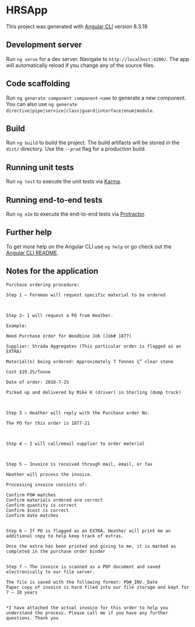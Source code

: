 # HRSApp

This project was generated with [Angular CLI](https://github.com/angular/angular-cli) version 8.3.19.

## Development server

Run `ng serve` for a dev server. Navigate to `http://localhost:4200/`. The app will automatically reload if you change any of the source files.

## Code scaffolding

Run `ng generate component component-name` to generate a new component. You can also use `ng generate directive|pipe|service|class|guard|interface|enum|module`.

## Build

Run `ng build` to build the project. The build artifacts will be stored in the `dist/` directory. Use the `--prod` flag for a production build.

## Running unit tests

Run `ng test` to execute the unit tests via [Karma](https://karma-runner.github.io).

## Running end-to-end tests

Run `ng e2e` to execute the end-to-end tests via [Protractor](http://www.protractortest.org/).

## Further help

To get more help on the Angular CLI use `ng help` or go check out the [Angular CLI README](https://github.com/angular/angular-cli/blob/master/README.md).

## Notes for the application

```
Purchase ordering procedure:

Step 1 – Foreman will request specific material to be ordered



Step 2– I will request a PO from Heather.

Example:

Need Purchase order for Woodbine Job (Job# 1877)

Supplier: Strada Aggregates (This particular order is flagged as an EXTRA)

Material(s) being ordered: Approximately 7 Tonnes ¾” clear stone

Cost $19.25/Tonne

Date of order: 2018-7-25

Picked up and delivered by Mike K (driver) in Sterling (dump truck)



Step 3 – Heather will reply with the Purchase order No.

The PO for this order is 1877-21



Step 4 – I will call/email supplier to order material



Step 5 – Invoice is received through mail, email, or fax

Heather will process the invoice.

Processing invoice consists of:

Confirm PO# matches
Confirm materials ordered are correct
Confirm quantity is correct
Confirm $cost is correct
Confirm date matches


Step 6 – If PO is flagged as an EXTRA, Heather will print me an additional copy to help keep track of extras.

Once the extra has been printed and giving to me, it is marked as completed in the purchase order binder


Step 7 – The invoice is scanned as a PDF document and saved electronically to our file server.

The file is saved with the following format: PO#_INV._Date
Paper copy of invoice is hard filed into our file storage and kept for 7 – 10 years


*I have attached the actual invoice for this order to help you understand the process. Please call me if you have any further questions. Thank you
```
